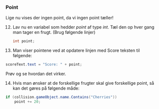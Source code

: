 ### Point

Lige nu vises der ingen point, da vi ingen point tæller!

12. Lav nu en variabel som hedder *point* af type *int*. Tæl den op hver
    gang man tager en frugt. (Brug følgende linjer)
    ```csharp
    int point;
    ```

13. Man viser pointene ved at opdatere linjen med Score teksten til
    følgende:

```csharp
scoreText.text = "Score: " + point;
```

Prøv og se hvordan det virker.

14. Hvis man ønsker at de forskellige frugter skal give forskellige
    point, så kan det gøres på følgende måde:

```csharp
if (collision.gameObject.name.Contains("Cherries"))
    point += 20;
```
